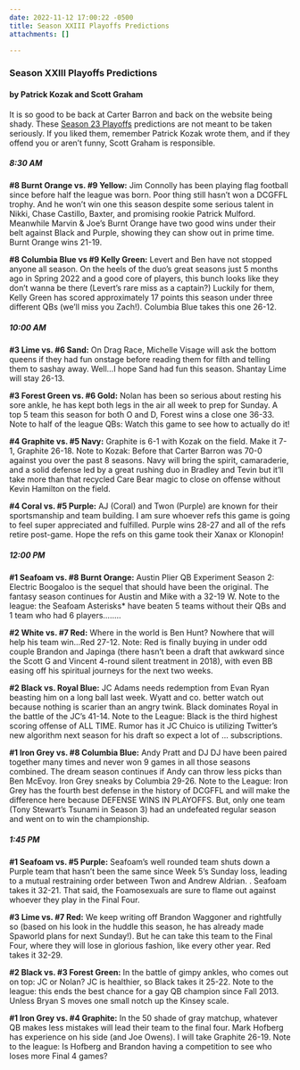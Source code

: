 ```yaml
---
date: 2022-11-12 17:00:22 -0500
title: Season XXIII Playoffs Predictions
attachments: []

---
```

### Season XXIII Playoffs Predictions

#### by Patrick Kozak and Scott Graham

It is so good to be back at Carter Barron and back on the website being shady. These [Season 23 Playoffs](https://dcgffl.org/season-23-playoffs/) predictions are not meant to be taken seriously. If you liked them, remember Patrick Kozak wrote them, and if they offend you or aren’t funny, Scott Graham is responsible.

##### 8:30 AM

**#8 Burnt Orange vs. #9 Yellow:** Jim Connolly has been playing flag football since before half the league was born. Poor thing still hasn’t won a DCGFFL trophy. And he won’t win one this season despite some serious talent in Nikki, Chase Castillo, Baxter, and promising rookie Patrick Mulford. Meanwhile Marvin & Joe’s Burnt Orange have two good wins under their belt against Black and Purple, showing they can show out in prime time. Burnt Orange wins 21-19.

**#8 Columbia Blue vs #9 Kelly Green:** Levert and Ben have not stopped anyone all season. On the heels of the duo’s great seasons just 5 months ago in Spring 2022 and a good core of players, this bunch looks like they don’t wanna be there (Levert’s rare miss as a captain?) Luckily for them, Kelly Green has scored approximately 17 points this season under three different QBs (we’ll miss you Zach!). Columbia Blue takes this one 26-12.

##### 10:00 AM

**#3 Lime vs. #6 Sand:** On Drag Race, Michelle Visage will ask the bottom queens if they had fun onstage before reading them for filth and telling them to sashay away. Well…I hope Sand had fun this season. Shantay Lime will stay 26-13.

**#3 Forest Green vs. #6 Gold:** Nolan has been so serious about resting his sore ankle, he has kept both legs in the air all week to prep for Sunday. A top 5 team this season for both O and D, Forest wins a close one 36-33. Note to half of the league QBs: Watch this game to see how to actually do it!

**#4 Graphite vs. #5 Navy:** Graphite is 6-1 with Kozak on the field. Make it 7-1, Graphite 26-18. Note to Kozak: Before that Carter Barron was 70-0 against you over the past 8 seasons. Navy will bring the spirit, camaraderie, and a solid defense led by a great rushing duo in Bradley and Tevin but it’ll take more than that recycled Care Bear magic to close on offense without Kevin Hamilton on the field.

**#4 Coral vs. #5 Purple:** AJ (Coral) and Twon (Purple) are known for their sportsmanship and team building. I am sure whoever refs this game is going to feel super appreciated and fulfilled. Purple wins 28-27 and all of the refs retire post-game. Hope the refs on this game took their Xanax or Klonopin!

##### 12:00 PM

**#1 Seafoam vs. #8 Burnt Orange:** Austin Plier QB Experiment Season 2: Electric Boogaloo is the sequel that should have been the original. The fantasy season continues for Austin and Mike with a 32-19 W. Note to the league: the Seafoam Asterisks* have beaten 5 teams without their QBs and 1 team who had 6 players……..

**#2 White vs. #7 Red:** Where in the world is Ben Hunt? Nowhere that will help his team win…Red 27-12. Note: Red is finally buying in under odd couple Brandon and Japinga (there hasn’t been a draft that awkward since the Scott G and Vincent 4-round silent treatment in 2018), with even BB easing off his spiritual journeys for the next two weeks.

**#2 Black vs. Royal Blue:** JC Adams needs redemption from Evan Ryan beasting him on a long ball last week. Wyatt and co. better watch out because nothing is scarier than an angry twink. Black dominates Royal in the battle of the JC’s 41-14. Note to the League: Black is the third highest scoring offense of ALL TIME. Rumor has it JC Chuico is utilizing Twitter’s new algorithm next season for his draft so expect a lot of … subscriptions.

**#1 Iron Grey vs. #8 Columbia Blue:** Andy Pratt and DJ DJ have been paired together many times and never won 9 games in all those seasons combined. The dream season continues if Andy can throw less picks than Ben McEvoy. Iron Grey sneaks by Columbia 29-26. Note to the League: Iron Grey has the fourth best defense in the history of DCGFFL and will make the difference here because DEFENSE WINS IN PLAYOFFS. But, only one team (Tony Stewart’s Tsunami in Season 3) had an undefeated regular season and went on to win the championship.

##### 1:45 PM

**#1 Seafoam vs. #5 Purple:** Seafoam’s well rounded team shuts down a Purple team that hasn’t been the same since Week 5’s Sunday loss, leading to a mutual restraining order between Twon and Andrew Aldrian. . Seafoam takes it 32-21. That said, the Foamosexuals are sure to flame out against whoever they play in the Final Four.

**#3 Lime vs. #7 Red:** We keep writing off Brandon Waggoner and rightfully so (based on his look in the huddle this season, he has already made Spaworld plans for next Sunday!). But he can take this team to the Final Four, where they will lose in glorious fashion, like every other year. Red takes it 32-29.

**#2 Black vs. #3 Forest Green:** In the battle of gimpy ankles, who comes out on top: JC or Nolan? JC is healthier, so Black takes it 25-22. Note to the league: this ends the best chance for a gay QB champion since Fall 2013. Unless Bryan S moves one small notch up the Kinsey scale.

**#1 Iron Grey vs. #4 Graphite:** In the 50 shade of gray matchup, whatever QB makes less mistakes will lead their team to the final four. Mark Hofberg has experience on his side (and Joe Owens). I will take Graphite 26-19. Note to the league: Is Hofberg and Brandon having a competition to see who loses more Final 4 games?